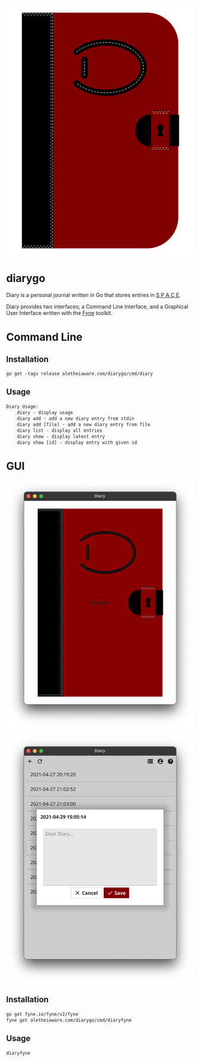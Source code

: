 ![Diary Icon](./cmd/diaryfyne/icon.svg)

diarygo
=======

Diary is a personal journal written in Go that stores entries in [S P A C E](https://space.aletheiaware.com).

Diary provides two interfaces; a Command Line Interface, and a Graphical User Interface written with the [Fyne](https://fyne.io) toolkit.

# Command Line

## Installation

```
go get -tags release aletheiaware.com/diarygo/cmd/diary
```

## Usage

```
Diary Usage:
    diary - display usage
    diary add - add a new diary entry from stdin
    diary add [file] - add a new diary entry from file
    diary list - display all entries
    diary show - display latest entry
    diary show [id] - display entry with given id
```

# GUI

![Diary Locked GUI Screenshot](./img/gui-locked.png)

![Diary Add GUI Screenshot](./img/gui-add.png)

## Installation

```
go get fyne.io/fyne/v2/fyne
fyne get aletheiaware.com/diarygo/cmd/diaryfyne
```

## Usage

```
diaryfyne
```
